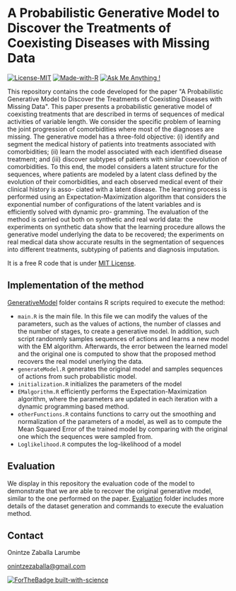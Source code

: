 # A Probabilistic Generative Model to Discover the Treatments of Coexisting Diseases with Missing Data
[![License-MIT](https://img.shields.io/badge/License-MIT-red)](/LICENSE) [![Made-with-R](https://img.shields.io/badge/Made%20with-R-blue)](/GenerativeModel) [![Ask Me Anything !](https://img.shields.io/badge/Ask%20me-anything-1abc9c.svg)](#contact)
 
This repository contains the code developed for the paper "A Probabilistic Generative Model to Discover the Treatments of Coexisting Diseases with Missing Data". This paper presents a probabilistic generative model of coexisting treatments that are described in terms of sequences of medical activities of variable length. We consider the specific problem of learning the joint progression of comorbidities where most of the diagnoses are missing. The generative model has a three-fold objective: (i) identify and segment the medical history of patients into treatments associated with comorbidities; (ii) learn the model associated with each identified disease treatment; and (iii) discover subtypes of patients with similar coevolution of comorbidities. To this end, the model considers a latent structure for the sequences, where patients are modeled by a latent class defined by the evolution of their comorbidities, and each observed medical event of their clinical history is asso- ciated with a latent disease. The learning process is performed using an Expectation-Maximization algorithm that considers the exponential number of configurations of the latent variables and is efficiently solved with dynamic pro- gramming. The evaluation of the method is carried out both on synthetic and real world data: the experiments on synthetic data show that the learning procedure allows the generative model underlying the data to be recovered; the experiments on real medical data show accurate results in the segmentation of sequences into different treatments, subtyping of patients and diagnosis imputation.

It is a free R code that is under [MIT License](/LICENSE).

## Implementation of the method

[GenerativeModel](/GenerativeModel) folder contains R scripts required to execute the method:

* `main.R` is the main file. In this file we can modify the values of the parameters, such as the values of actions, the number of classes and the number of stages, to create a generative model. In addition, such script randonmly samples sequences of actions and learns a new model with the EM algorithm. Afterwards, the error between the learned model and the original one is computed to show that the proposed method recovers the real model unerlying the data.
* `generateModel.R` generates the original model and samples sequences of actions from such probabilistic model.
* `initialization.R` initializes the parameters of the model
* `EMalgorithm.R` efficiently performs the Expectation-Maximization algorithm, where the parameters are updated in each iteration with a dynamic programming based method.
* `otherFunctions.R` contains functions to carry out the smoothing and normalization of the parameters of a model, as well as to compute the Mean Squared Error of the trained model by comparing with the original one which the sequences were sampled from.
* `Loglikelihood.R` computes the log-likelihood of a model



## Evaluation

We display in this repository the evaluation code of the model to demonstrate that we are able to recover the original generative model, similar to the one performed on the paper. [Evaluation](/Evaluation) folder includes more details of the dataset generation and commands to execute the evaluation method. 



## Contact
Onintze Zaballa Larumbe

onintzezaballa@gmail.com

[![ForTheBadge built-with-science](http://ForTheBadge.com/images/badges/built-with-science.svg)](https://github.com/onintzezaballa)

